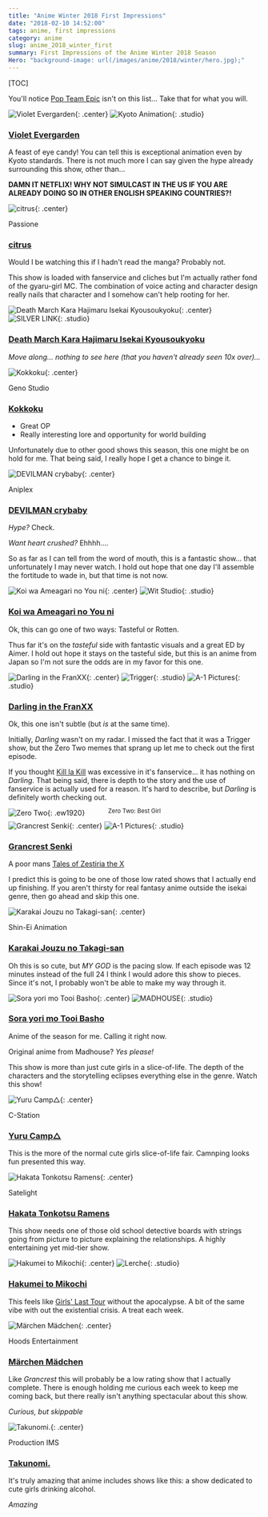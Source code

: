 ```yaml
---
title: "Anime Winter 2018 First Impressions"
date: "2018-02-10 14:52:00"
tags: anime, first impressions
category: anime
slug: anime_2018_winter_first
summary: First Impressions of the Anime Winter 2018 Season
Hero: "background-image: url(/images/anime/2018/winter/hero.jpg);"
---
```


[TOC]

You'll notice [Pop Team Epic](https://anilist.co/anime/98549/PopTeamEpic) isn't on this list... Take that for what you will.

![Violet Evergarden]({filename}/images/anime/2018/winter/21827-Xlo8r4tIfrJI.jpg "Violet Evergarden"){: .center} ![Kyoto Animation]({filename}/images/anime/studios/half/kyoto.png){: .studio}

### [Violet Evergarden](https://anilist.co/anime/21827)

A feast of eye candy! You can tell this is exceptional animation even by Kyoto standards. There is not much more I can say given the hype already surrounding this show, other than...

**DAMN IT NETFLIX! WHY NOT SIMULCAST IN THE US IF YOU ARE ALREADY DOING SO IN OTHER ENGLISH SPEAKING COUNTRIES?!**

![citrus]({filename}/images/anime/2018/winter/97832-XPMLlgFULgJW.jpg "citrus"){: .center}

<div class="studio">Passione</div>

### [citrus](https://anilist.co/anime/97832)

Would I be watching this if I hadn't read the manga? Probably not.

This show is loaded with fanservice and cliches but I'm actually rather fond of the gyaru-girl MC. The combination of voice acting and character design really nails that character and I somehow can't help rooting for her.

![Death March Kara Hajimaru Isekai Kyousoukyoku]({filename}/images/anime/2018/winter/97907-rEB4M1WlcsR4.jpg "Death March Kara Hajimaru Isekai Kyousoukyoku"){: .center} ![SILVER LINK]({filename}/images/anime/studios/half/silver_link.png){: .studio}

### [Death March Kara Hajimaru Isekai Kyousoukyoku](https://anilist.co/anime/97907)

_Move along... nothing to see here (that you haven't already seen 10x over)..._

![Kokkoku]({filename}/images/anime/2018/winter/100332-dkUAtBmLqSGi.jpg "Kokkoku"){: .center}

<div class="studio">Geno Studio</div>

### [Kokkoku](https://anilist.co/anime/100332)

* Great OP
* Really interesting lore and opportunity for world building

Unfortunately due to other good shows this season, this one might be on hold for me. That being said, I really hope I get a chance to binge it.

![DEVILMAN crybaby]({filename}/images/anime/2018/winter/98460-WTidxsFZrHfv.jpg "DEVILMAN crybaby"){: .center}

<div class="studio">Aniplex</div>

### [DEVILMAN crybaby](https://anilist.co/anime/98460)

_Hype?_ Check.

_Want heart crushed?_ Ehhhh....

So as far as I can tell from the word of mouth, this is a fantastic show... that unfortunately I may never watch. I hold out hope that one day I'll assemble the fortitude to wade in, but that time is not now.

![Koi wa Ameagari no You ni]({filename}/images/anime/2018/winter/98385-Q7piD3Sxzg2q.jpg "Koi wa Ameagari no You ni"){: .center} ![Wit Studio]({filename}/images/anime/studios/half/wit.png){: .studio}

### [Koi wa Ameagari no You ni](https://anilist.co/anime/98385)

Ok, this can go one of two ways: Tasteful or Rotten.

Thus far it's on the _tasteful_ side with fantastic visuals and a great ED by Aimer. I hold out hope it stays on the tasteful side, but this is an anime from Japan so I'm not sure the odds are in my favor for this one.

![Darling in the FranXX]({filename}/images/anime/2018/winter/darling.jpg "Darling in the FranXX"){: .center} ![Trigger]({filename}/images/anime/studios/half/trigger.png){: .studio} ![A-1 Pictures]({filename}/images/anime/studios/half/a1.png){: .studio}

### [Darling in the FranXX](https://anilist.co/anime/99423/DarlingintheFranxx)

Ok, this one isn't subtle (but _is_ at the same time).

Initially, _Darling_ wasn't on my radar. I missed the fact that it was a Trigger show, but the Zero Two memes that sprang up let me to check out the first episode.

If you thought [Kill la Kill](https://anilist.co/anime/18679/KilllaKill) was excessive in it's fanservice... it has nothing on _Darling_. That being said, there is depth to the story and the use of fanservice is actually used for a reason. It's hard to describe, but _Darling_ is definitely worth checking out.

![Zero Two]({filename}/images/anime/2018/winter/zero_two.jpg "Zero Two"){: .ew1920} <br/><br/>

<div style="text-align: center; margin-top: -50px;"><small class="caption-text muted">Zero Two: Best Girl</small></div>

![Grancrest Senki]({filename}/images/anime/2018/winter/97768-BsbVjar0pJYo.jpg "Grancrest Senki"){: .center} ![A-1 Pictures]({filename}/images/anime/studios/half/a1.png){: .studio}

### [Grancrest Senki](https://anilist.co/anime/97768)

A poor mans [Tales of Zestiria the X](https://anilist.co/anime/21221/TalesofZestiriatheX)

I predict this is going to be one of those low rated shows that I actually end up finishing. If you aren't thirsty for real fantasy anime outside the isekai genre, then go ahead and skip this one.

![Karakai Jouzu no Takagi-san]({filename}/images/anime/2018/winter/99468-9Ij1UpsehSVx.jpg "Karakai Jouzu no Takagi-san"){: .center}

<div class="studio">Shin-Ei Animation</div>

### [Karakai Jouzu no Takagi-san](https://anilist.co/anime/99468)

Oh this is so cute, but _MY GOD_ is the pacing slow. If each episode was 12 minutes instead of the full 24 I think I would adore this show to pieces. Since it's not, I probably won't be able to make my way through it.

![Sora yori mo Tooi Basho]({filename}/images/anime/2018/winter/99426-oVBePMVlxDad.jpg "Sora yori mo Tooi Basho"){: .center} ![MADHOUSE]({filename}/images/anime/studios/half/madhouse.png){: .studio}

### [Sora yori mo Tooi Basho](https://anilist.co/anime/99426)

Anime of the season for me. Calling it right now.

Original anime from Madhouse? _Yes please!_

This show is more than just cute girls in a slice-of-life. The depth of the characters and the storytelling eclipses everything else in the genre. Watch this show!

![Yuru Camp△]({filename}/images/anime/2018/winter/98444-8c1bzGc2B2sV.jpg "Yuru Camp△"){: .center}

<div class="studio">C-Station</div>

### [Yuru Camp△](https://anilist.co/anime/98444)

This is the more of the normal cute girls slice-of-life fair. Camnping looks fun presented this way.

![Hakata Tonkotsu Ramens]({filename}/images/anime/2018/winter/99483-eTKat4nPCOQW.jpg "Hakata Tonkotsu Ramens"){: .center}

<div class="studio">Satelight</div>

### [Hakata Tonkotsu Ramens](https://anilist.co/anime/99483)

This show needs one of those old school detective boards with strings going from picture to picture explaining the relationships. A highly entertaining yet mid-tier show.

![Hakumei to Mikochi]({filename}/images/anime/2018/winter/99748-g7x9G5Ic4zFK.png "Hakumei to Mikochi"){: .center} ![Lerche]({filename}/images/anime/studios/half/lerche.png){: .studio}

### [Hakumei to Mikochi](https://anilist.co/anime/99748)

This feels like [Girls' Last Tour](https://anilist.co/anime/99420/ShoujoShuumatsuRyokou) without the apocalypse. A bit of the same vibe with out the existential crisis. A treat each week.

![Märchen Mädchen]({filename}/images/anime/2018/winter/99720-Tv3Xtp6QyNAA.jpg "Märchen Mädchen"){: .center}

<div class="studio">Hoods Entertainment</div>

### [Märchen Mädchen](https://anilist.co/anime/99720)

Like _Grancrest_ this will probably be a low rating show that I actually complete. There is enough holding me curious each week to keep me coming back, but there really isn't anything spectacular about this show.

_Curious, but skippable_

![Takunomi.]({filename}/images/anime/2018/winter/99753-qKguGSEIFZcx.jpg "Takunomi."){: .center}

<div class="studio">Production IMS</div>

### [Takunomi.](https://anilist.co/anime/99753)

It's truly amazing that anime includes shows like this: a show dedicated to cute girls drinking alcohol.

_Amazing_
